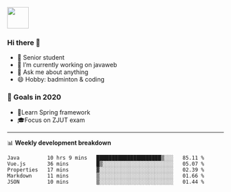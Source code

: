 <img src="https://github.com/egoist/egoist/raw/master/balloon.gif" width="50">

### Hi there 🐏

- 🌱 Senior student
- 🔭 I’m currently working on javaweb
- 💬 Ask me about anything
- 😄 Hobby: badminton & coding

### 🚀 Goals in 2020
+ 🍃Learn Spring framework
+ 🎓Focus on ZJUT exam
-------

📊 **Weekly development breakdown**
<!--START_SECTION:waka-->
```text
Java         10 hrs 9 mins   █████████████████████▒░░░   85.11 % 
Vue.js       36 mins         █▒░░░░░░░░░░░░░░░░░░░░░░░   05.07 % 
Properties   17 mins         ▓░░░░░░░░░░░░░░░░░░░░░░░░   02.39 % 
Markdown     11 mins         ▒░░░░░░░░░░░░░░░░░░░░░░░░   01.66 % 
JSON         10 mins         ▒░░░░░░░░░░░░░░░░░░░░░░░░   01.44 % 
```
<!--END_SECTION:waka-->
